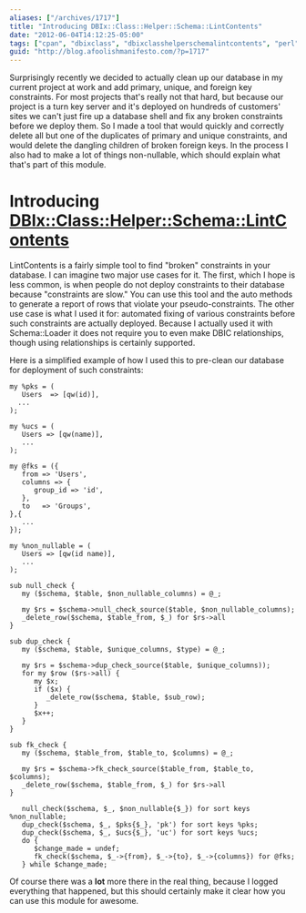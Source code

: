 ```yaml
---
aliases: ["/archives/1717"]
title: "Introducing DBIx::Class::Helper::Schema::LintContents"
date: "2012-06-04T14:12:25-05:00"
tags: ["cpan", "dbixclass", "dbixclasshelperschemalintcontents", "perl"]
guid: "http://blog.afoolishmanifesto.com/?p=1717"
---
```

Surprisingly recently we decided to actually clean up our database in my current project at work and add primary, unique, and foreign key constraints. For most projects that's really not that hard, but because our project is a turn key server and it's deployed on hundreds of customers' sites we can't just fire up a database shell and fix any broken constraints before we deploy them. So I made a tool that would quickly and correctly delete all but one of the duplicates of primary and unique constraints, and would delete the dangling children of broken foreign keys. In the process I also had to make a lot of things non-nullable, which should explain what that's part of this module.

# Introducing [DBIx::Class::Helper::Schema::LintContents](http://p3rl.org/DBIx::Class::Helper::Schema::LintContents)

LintContents is a fairly simple tool to find "broken" constraints in your database. I can imagine two major use cases for it. The first, which I hope is less common, is when people do not deploy constraints to their database because "constraints are slow." You can use this tool and the auto methods to generate a report of rows that violate your pseudo-constraints. The other use case is what I used it for: automated fixing of various constraints before such constraints are actually deployed. Because I actually used it with Schema::Loader it does not require you to even make DBIC relationships, though using relationships is certainly supported.

Here is a simplified example of how I used this to pre-clean our database for deployment of such constraints:

    my %pks = (
       Users  => [qw(id)],
      ...
    );

    my %ucs = (
       Users => [qw(name)],
       ...
    );

    my @fks = ({
       from => 'Users',
       columns => {
          group_id => 'id',
       },
       to   => 'Groups',
    },{
       ...
    });

    my %non_nullable = (
       Users => [qw(id name)],
       ...
    );

    sub null_check {
       my ($schema, $table, $non_nullable_columns) = @_;

       my $rs = $schema->null_check_source($table, $non_nullable_columns);
       _delete_row($schema, $table_from, $_) for $rs->all
    }

    sub dup_check {
       my ($schema, $table, $unique_columns, $type) = @_;

       my $rs = $schema->dup_check_source($table, $unique_columns));
       for my $row ($rs->all) {
          my $x;
          if ($x) {
             _delete_row($schema, $table, $sub_row);
          }
          $x++;
       }
    }

    sub fk_check {
       my ($schema, $table_from, $table_to, $columns) = @_;

       my $rs = $schema->fk_check_source($table_from, $table_to, $columns);
       _delete_row($schema, $table_from, $_) for $rs->all
    }

       null_check($schema, $_, $non_nullable{$_}) for sort keys %non_nullable;
       dup_check($schema, $_, $pks{$_}, 'pk') for sort keys %pks;
       dup_check($schema, $_, $ucs{$_}, 'uc') for sort keys %ucs;
       do {
          $change_made = undef;
          fk_check($schema, $_->{from}, $_->{to}, $_->{columns}) for @fks;
       } while $change_made;

Of course there was a **lot** more there in the real thing, because I logged everything that happened, but this should certainly make it clear how you can use this module for awesome.
